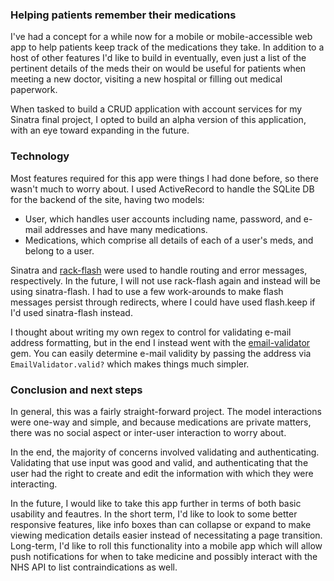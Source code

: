 ### Helping patients remember their medications

I've had a concept for a while now for a mobile or mobile-accessible web app to help patients keep track of the medications they take. In addition to a host of other features I'd like to build in eventually, even just a list of the pertinent details of the meds their on would be useful for patients when meeting a new doctor, visiting a new hospital or filling out medical paperwork. 

When tasked to build a CRUD application with account services for my Sinatra final project, I opted to build an alpha version of this application, with an eye toward expanding in the future.

### Technology

Most features required for this app were things I had done before, so there wasn't much to worry about. I used ActiveRecord to handle the SQLite DB for the backend of the site, having two models: 

- User, which handles user accounts including name, password, and e-mail addresses and have many medications.
- Medications, which comprise all details of each of a user's meds, and belong to a user.

Sinatra and [rack-flash](https://github.com/nakajima/rack-flash) were used to handle routing and error messages, respectively. In the future, I will not use rack-flash again and instead will be using sinatra-flash. I had to use a few work-arounds to make flash messages persist through redirects, where I could have used flash.keep if I'd used sinatra-flash instead. 

I thought about writing my own regex to control for validating e-mail address formatting, but in the end I instead went with the [email-validator](https://github.com/balexand/email_validator) gem. You can easily determine e-mail validity by passing the address via `EmailValidator.valid?` which makes things much simpler.

### Conclusion and next steps

In general, this was a fairly straight-forward project. The model interactions were one-way and simple, and because medications are private matters, there was no social aspect or inter-user interaction to worry about. 

In the end, the majority of concerns involved validating and authenticating. Validating that use input was good and valid, and authenticating that the user had the right to create and edit the information with which they were interacting.

In the future, I would like to take this app further in terms of both basic usability and feautres. In the short term, I'd like to look to some better responsive features, like info boxes than can collapse or expand to make viewing medication details easier instead of necessitating a page transition. Long-term, I'd like to roll this functionality into a mobile app which will allow push notifications for when to take medicine and possibly interact with the NHS API to list contraindications as well.

